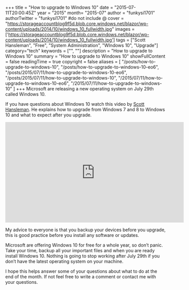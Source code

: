 +++
title = "How to upgrade to Windows 10"
date = "2015-07-11T20:00:45Z"
year = "2015"
month= "2015-07"
author = "funkysi1701"
authorTwitter = "funkysi1701" #do not include @
cover = "https://storageaccountblog9f5d.blob.core.windows.net/blazor/wp-content/uploads/2014/10/windows_10_fullwidth.jpg"
images = ['https://storageaccountblog9f5d.blob.core.windows.net/blazor/wp-content/uploads/2014/10/windows_10_fullwidth.jpg']
tags = ["Scott Hansleman", "Free", "System Administration", "WIndows 10", "Upgrade"]
category="tech"
keywords = ["", ""]
description =  "How to upgrade to Windows 10"
summary = "How to upgrade to Windows 10"
showFullContent = false
readingTime = true
copyright = false
aliases = [
    "/posts/how-to-upgrade-to-windows-10",
    "/posts/how-to-upgrade-to-windows-10-eo6",
    "/posts/2015/07/11/how-to-upgrade-to-windows-10-eo6",
    "/posts/2015/07/11/how-to-upgrade-to-windows-10",
    "/2015/07/11/how-to-upgrade-to-windows-10-eo6",
    "/2015/07/11/how-to-upgrade-to-windows-10"
]
+++
Microsoft are releasing a new operating system on July 29th called Windows 10.

If you have questions about Windows 10 watch this video by [Scott Hansleman](https://www.hanselman.com/blog/Windows10IsComingheresWhatToTellNontechnicalParent.aspx). He explains how to upgrade from Windows 7 and 8 to Windows 10 and what to expect after you upgrade.

<iframe width="560" height="315" src="https://www.youtube.com/embed/nuCpdlMFvUY" title="YouTube video player" frameborder="0" allow="accelerometer; autoplay; clipboard-write; encrypted-media; gyroscope; picture-in-picture" allowfullscreen></iframe>

My advice to everyone is that you backup your devices before you upgrade, this is good practice before you install any software or updates.

Microsoft are offering Windows 10 for free for a whole year, so don’t panic. Take your time, backup all your important files and when you are ready install Windows 10. Nothing is going to stop working after July 29th if you don’t have the latest operating system on your machine.

I hope this helps answer some of your questions about what to do at the end of the month. If not feel free to write a comment or contact me with your questions.